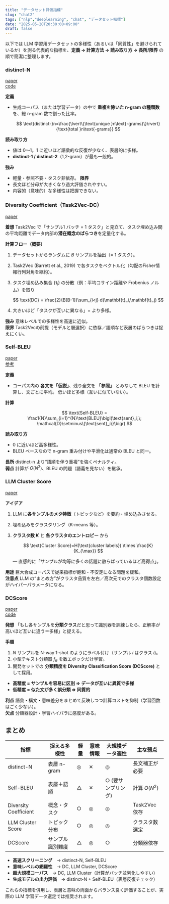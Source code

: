 ```yaml
---
title: "データセット評価指標"
slug: "chat2"
tags: ["nlp","deeplearning", "chat", "データセット指標"]
date: "2025-05-20T20:30:00+09:00"
draft: false
---
```


以下では LLM 学習用データセットの多様性（あるいは「同質性」を避けられているか）を測る代表的な指標を、**定義 → 計算方法 → 読み取り方 → 長所/限界** の順で簡潔に整理します。


### distinct-N

[paper](https://arxiv.org/abs/1510.03055)  
[code](https://github.com/neural-dialogue-metrics/Distinct-N)

**定義**

* 生成コーパス（または学習データ）の中で **重複を除いた n-gram の種類数** を、総 n-gram 数で割った比率。

  $$
  \text{distinct-}n=\frac{\lvert\{\text{unique }n\text{-grams}\}\rvert}{\text{total }n\text{-grams}}
  $$

**読み取り方**

* 値は 0〜1。1 に近いほど語彙的な反復が少なく、表層的に多様。
* **distinct-1 / distinct-2**（1,2-gram）が最も一般的。

**強み**

* 軽量・参照不要・タスク非依存。
  **限界**
* 長文ほど分母が大きくなり過大評価されやすい。
* 内容的（意味的）な多様性は把握できない。

### Diversity Coefficient（Task2Vec-DC）

[paper](/posts/paper/paper22/)

**着想** Task2Vec で「サンプル1 バッチ = 1 タスク」と見立て、タスク埋め込み間の平均距離でデータ内部の**潜在概念のばらつき**を定量化する。

**計算フロー（概要）**

1. データセットからランダムに $B$ サンプルを抽出（= 1 タスク）。
2. Task2Vec (Barrett et al., 2019) で各タスクをベクトル化（勾配のFisher情報行列対角を縮約）。
3. タスク埋め込み集合 $\{\mathbf{t}_i\}$ の分散（例：平均コサイン距離や Frobenius ノルム）を取り

   $$
   \text{DC} = \frac{2}{B(B-1)}\sum_{i<j} d(\mathbf{t}_i,\mathbf{t}_j)
   $$
4. 大きいほど「タスクが互いに異なる」= より多様。

**強み** 意味レベルでの多様性を高速に近似。  
**限界** Task2Vecの前提（モデルと層選択）に依存／語順など表層のばらつきは捉えにくい。


### Self-BLEU

[paper](https://arxiv.org/pdf/1802.01886)  
[参考](https://www.digitalocean.com/community/tutorials/automated-metrics-for-evaluating-generated-text?utm_source=chatgpt.com#self-bleu)

**定義**

* コーパス内の **各文を「仮説」**、残り全文を **「参照」** とみなして BLEU を計算し、文ごとに平均。
  低いほど多様（互いに似ていない）。

**計算**

$$
\text{Self-BLEU} = \frac1{N}\sum_{i=1}^{N}\text{BLEU}\bigl(\text{sent}_i,\; \mathcal{D}\setminus\{\text{sent}_i\}\bigr)
$$

**読み取り方**

* 0 に近いほど高多様性。
* BLEU ベースなので n-gram 重み付けや平滑化は通常の BLEU と同一。

**長所** distinct-n より“語順を伴う重複”を強くペナルティ。  
**弱点** 計算が $O(N^2)$、BLEU の問題（語義を見ない）を継承。 


### LLM Cluster Score

[paper](/posts/paper/paper21/)


**アイデア**

1. LLM に**各サンプルのメタ特徴**（トピックなど）を要約・埋め込みさせる。
2. 埋め込みをクラスタリング（K-means 等）。
3. **クラスタ数 $K$** と **各クラスタのエントロピー** から

   $$
   \text{Cluster Score}=H(\text{cluster labels}) \times \frac{K}{K_{\max}}
   $$

   — 直感的に「サンプルが均等に多くの話題に散らばっているほど高得点」。

**用途** 巨大合成コーパスで従来指標が飽和・不安定になる問題を緩和。  
**注意点** LLM の“まとめ方”がクラスタ品質を左右／高次元でのクラスタ個数設定がハイパーパラメータになる。

### **DCScore**

[paper](/posts/paper/paper23/)  
[code](https://github.com/bluewhalelab/dcscore)


**発想** 「もし各サンプルを**分類クラス**だと思って識別器を訓練したら、正解率が高いほど互いに違う＝多様」と捉える。

**手順**

1. $N$ サンプルを N-way 1-shot のようにラベル付け（サンプル $i$ はクラス $i$)。
2. 小型テキスト分類器 $f_\theta$ を数エポックだけ学習。
3. 開発セットでの **分類精度を Diversity Classification Score (DCScore)** として採用。


* **高精度 = サンプルを容易に区別 ⇒ データが互いに異質で多様**
* **低精度 = 似た文が多く誤分類 ⇒ 同質的**

**利点** 語彙・構文・意味差分をまとめて反映しつつ計算コストを抑制（学習回数はごく少ない）。  
**欠点** 分類器設計・学習ハイパラに感度がある。


## まとめ

| 指標                    | 捉える多様性    | 軽量 | 意味情報 | 大規模データ適性    | 主な弱点        |
| --------------------- | --------- | -- | ---- | ----------- | ----------- |
| distinct-N            | 表層 n-gram | ◎  | ✕    | ◎           | 長文補正が必要     |
| Self-BLEU             | 表層＋語順     | △  | ✕    | ○ (要サンプリング) | 計算 $O(N^2)$ |
| Diversity Coefficient | 概念・タスク    | ○  | ◎    | ◎           | Task2Vec 依存 |
| LLM Cluster Score     | トピック分布    | ○  | ◎    | ◎           | クラスタ数選定     |
| DCScore               | サンプル識別難度  | △  | ◎    | ○           | 分類器依存       |

* **高速スクリーニング** → distinct-N, Self-BLEU
* **意味レベルの網羅性** → DC, LLM Cluster, DCScore
* **超大規模コーパス** → DC, LLM Cluster（計算がバッチ並列化しやすい）
* **生成モデルの出力評価** → distinct-N + Self-BLEU（表層反復チェック）

これらの指標を併用し、表層と意味の両面からバランス良く評価することが、実際の LLM 学習データ選定では推奨されます。

[1]: https://github.com/neural-dialogue-metrics/Distinct-N?utm_source=chatgpt.com "Compute Distinct-N metric proposed by Jiwei Li et al. - GitHub"
[2]: https://machine-learning-made-simple.medium.com/addressing-one-of-the-biggest-misunderstandings-in-ai-4d6278213a46?utm_source=chatgpt.com "Addressing one of the Biggest Misunderstandings in AI | by Devansh"
[3]: https://www.digitalocean.com/community/tutorials/automated-metrics-for-evaluating-generated-text?utm_source=chatgpt.com "Automated metrics for evaluating the quality of text generation"
[4]: https://arxiv.org/html/2410.15226v2?utm_source=chatgpt.com "On the Diversity of Synthetic Data and its Impact on Training Large ..."
[5]: https://arxiv.org/abs/2502.08512?utm_source=chatgpt.com "Measuring Diversity in Synthetic Datasets"
